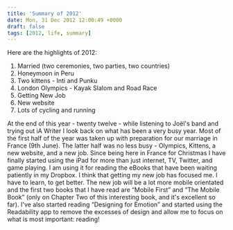 ```yaml
---
title: 'Summary of 2012'
date: Mon, 31 Dec 2012 12:00:49 +0000
draft: false
tags: [2012, life, summary]
---
```


Here are the highlights of 2012:

1.  Married (two ceremonies, two parties, two countries)
2.  Honeymoon in Peru
3.  Two kittens - Inti and Punku
4.  London Olympics - Kayak Slalom and Road Race
5.  Getting New Job
6.  New website
7.  Lots of cycling and running

At the end of this year - twenty twelve - while listening to Joël's band and trying out iA Writer I look back on what has been a very busy year. Most of the first half of the year was taken up with preparation for our marriage in France (9th June). The latter half was no less busy - Olympics, Kittens, a new website, and a new job. Since being here in France for Christmas I have finally started using the iPad for more than just internet, TV, Twitter, and game playing. I am using it for reading the eBooks that have been waiting patiently in my Dropbox. I think that getting my new job has focused me. I have to learn, to get better. The new job will be a lot more mobile orientated and the first two books that I have read are “Mobile First” and “The Mobile Book” (only on Chapter Two of this interesting book, and it's excellent so far). I've also started reading “Designing for Emotion” and started using the Readability app to remove the excesses of design and allow me to focus on what is most important: reading!